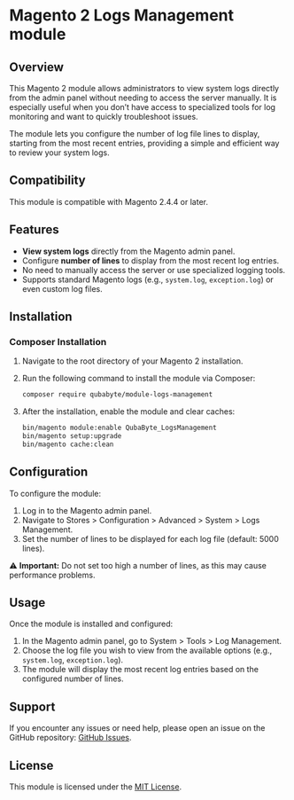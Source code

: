 # Magento 2 Logs Management module

## Overview

This Magento 2 module allows administrators to view system logs directly from the admin panel without needing to access the server manually. It is especially useful when you don’t have access to specialized tools for log monitoring and want to quickly troubleshoot issues.

The module lets you configure the number of log file lines to display, starting from the most recent entries, providing a simple and efficient way to review your system logs.

## Compatibility

This module is compatible with Magento 2.4.4 or later.

## Features

- **View system logs** directly from the Magento admin panel.
- Configure **number of lines** to display from the most recent log entries.
- No need to manually access the server or use specialized logging tools.
- Supports standard Magento logs (e.g., `system.log`, `exception.log`) or even custom log files.

## Installation

### Composer Installation

1. Navigate to the root directory of your Magento 2 installation.
2. Run the following command to install the module via Composer:

   ```bash
   composer require qubabyte/module-logs-management
   ```
3. After the installation, enable the module and clear caches:

   ```bash
   bin/magento module:enable QubaByte_LogsManagement
   bin/magento setup:upgrade
   bin/magento cache:clean
   ```
   
## Configuration

To configure the module:

1. Log in to the Magento admin panel.
2. Navigate to Stores > Configuration > Advanced > System > Logs Management.
3. Set the number of lines to be displayed for each log file (default: 5000 lines).

⚠️ **Important:** Do not set too high a number of lines, as this may cause performance problems.

## Usage

Once the module is installed and configured:

1. In the Magento admin panel, go to System > Tools > Log Management.
2. Choose the log file you wish to view from the available options (e.g., `system.log`, `exception.log`).
3. The module will display the most recent log entries based on the configured number of lines.

## Support

If you encounter any issues or need help, please open an issue on the GitHub repository: [GitHub Issues](https://github.com/quba546/module-logs-management/issues).

## License

This module is licensed under the [MIT License](https://opensource.org/licenses/MIT).
